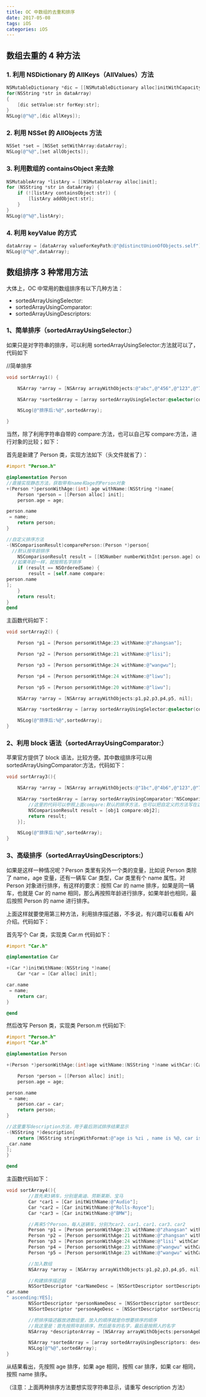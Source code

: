 ```yaml
---
title: OC 中数组的去重和排序
date: 2017-05-08
tags: iOS
categories: iOS
---
```


## 数组去重的 4 种方法

### 1. 利用 NSDictionary 的 AllKeys（AllValues）方法

<!-- more -->

```objective-c
NSMutableDictionary *dic = [[NSMutableDictionary alloc]initWithCapacity:0];
for(NSString *str in dataArray)
{
    [dic setValue:str forKey:str];
}
NSLog(@"%@",[dic allKeys]);
```

### 2. 利用 NSSet 的 AllObjects 方法

```objective-c
NSSet *set = [NSSet setWithArray:dataArray];
NSLog(@"%@",[set allObjects]);
```

### 3. 利用数组的 containsObject 来去除

```objective-c
NSMutableArray *listAry = [[NSMutableArray alloc]init];
for (NSString *str in dataArray) {
    if (![listAry containsObject:str]) {
        [listAry addObject:str];
    }
}
NSLog(@"%@",listAry);
```

### 4. 利用 keyValue 的方式

```objective-c
dataArray = [dataArray valueForKeyPath:@"@distinctUnionOfObjects.self"];
NSLog(@"%@",dataArray);
```

## 数组排序 3 种常用方法

大体上，OC 中常用的数组排序有以下几种方法：

- sortedArrayUsingSelector:
- sortedArrayUsingComparator:
- sortedArrayUsingDescriptors:

### 1、简单排序（sortedArrayUsingSelector:）

如果只是对字符串的排序，可以利用 sortedArrayUsingSelector:方法就可以了，代码如下

//简单排序

```objective-c
void sortArray1() {

    NSArray *array = [NSArray arrayWithObjects:@"abc",@"456",@"123",@"789",@"ef", nil];

    NSArray *sortedArray = [array sortedArrayUsingSelector:@selector(compare:)];

    NSLog(@"排序后:%@",sortedArray);

}
```

当然，除了利用字符串自带的 compare:方法，也可以自己写 compare:方法，进行对象的比较；如下：

首先是新建了 Person 类，实现方法如下（头文件就省了）：

```objective-c
#import "Person.h"

@implementation Person
//直接实现静态方法，获取带有name和age的Person对象
+(Person *)personWithAge:(int) age withName:(NSString *)name{
    Person *person = [[Person alloc] init];
    person.age = age;

person.name
 = name;
    return person;
}

//自定义排序方法
-(NSComparisonResult)comparePerson:(Person *)person{
  //默认按年龄排序
    NSComparisonResult result = [[NSNumber numberWithInt:person.age] compare:[NSNumber numberWithInt:self.age]];//注意:基本数据类型要进行数据转换
  //如果年龄一样，就按照名字排序
    if (result == NSOrderedSame) {
        result = [self.name compare:
person.name
];
    }
    return result;
}
@end
```

主函数代码如下：

```objective-c
void sortArray2() {

    Person *p1 = [Person personWithAge:23 withName:@"zhangsan"];

    Person *p2 = [Person personWithAge:21 withName:@"lisi"];

    Person *p3 = [Person personWithAge:24 withName:@"wangwu"];

    Person *p4 = [Person personWithAge:24 withName:@"liwu"];

    Person *p5 = [Person personWithAge:20 withName:@"liwu"];

    NSArray *array = [NSArray arrayWithObjects:p1,p2,p3,p4,p5, nil];

    NSArray *sortedArray = [array sortedArrayUsingSelector:@selector(comparePerson:)];

    NSLog(@"排序后:%@",sortedArray);
}
```

### 2、利用 block 语法（sortedArrayUsingComparator:）

苹果官方提供了 block 语法，比较方便。其中数组排序可以用 sortedArrayUsingComparator:方法，代码如下：

```objective-c
void sortArray3(){

    NSArray *array = [NSArray arrayWithObjects:@"1bc",@"4b6",@"123",@"789",@"3ef", nil];

    NSArray *sortedArray = [array sortedArrayUsingComparator:^NSComparisonResult(id obj1, id obj2) {
        //这里的代码可以参照上面compare:默认的排序方法，也可以把自定义的方法写在这里，给对象排序
        NSComparisonResult result = [obj1 compare:obj2];
        return result;
    }];

    NSLog(@"排序后:%@",sortedArray);
}
```

### 3、高级排序（sortedArrayUsingDescriptors:）

如果是这样一种情况呢？Person 类里有另外一个类的变量，比如说 Person 类除了 name，age 变量，还有一辆车 Car 类型，Car 类里有个 name 属性。对 Person 对象进行排序，有这样的要求：按照 Car 的 name 排序，如果是同一辆车，也就是 Car 的 name 相同，那么再按照年龄进行排序，如果年龄也相同，最后按照 Person 的 name 进行排序。

上面这样就要使用第三种方法，利用排序描述器，不多说，有兴趣可以看看 API 介绍。代码如下：

首先写个 Car 类，实现类 Car.m 代码如下：

```objective-c
#import "Car.h"

@implementation Car

+(Car *)initWithName:(NSString *)name{
    Car *car = [Car alloc] init];

car.name
 = name;
    return car;
}

@end
```

然后改写 Person 类，实现类 Person.m 代码如下:

```objective-c
#import "Person.h"
#import "Car.h"

@implementation Person

+(Person *)personWithAge:(int)age withName:(NSString *)name withCar:(Car *)car{

    Person *person = [[Person alloc] init];
    person.age = age;

person.name
 = name;
    person.car = car;
    return person;
}

//这里重写description方法，用于最后测试排序结果显示
-(NSString *)description{
    return [NSString stringWithFormat:@"age is %zi , name is %@, car is %@",_age,_name,
_car.name
];
}

@end
```

主函数代码如下：

```objective-c
void sortArray4(){
        //首先来3辆车，分别是奥迪、劳斯莱斯、宝马
        Car *car1 = [Car initWithName:@"Audio"];
        Car *car2 = [Car initWithName:@"Rolls-Royce"];
        Car *car3 = [Car initWithName:@"BMW"];

        //再来5个Person，每人送辆车，分别为car2、car1、car1、car3、car2
        Person *p1 = [Person personWithAge:23 withName:@"zhangsan" withCar:car2];
        Person *p2 = [Person personWithAge:21 withName:@"zhangsan" withCar:car1];
        Person *p3 = [Person personWithAge:24 withName:@"lisi" withCar:car1];
        Person *p4 = [Person personWithAge:23 withName:@"wangwu" withCar:car3];
        Person *p5 = [Person personWithAge:23 withName:@"wangwu" withCar:car2];

        //加入数组
        NSArray *array = [NSArray arrayWithObjects:p1,p2,p3,p4,p5, nil];

        //构建排序描述器
        NSSortDescriptor *carNameDesc = [NSSortDescriptor sortDescriptorWithKey:@"
car.name
" ascending:YES];
        NSSortDescriptor *personNameDesc = [NSSortDescriptor sortDescriptorWithKey:@"name" ascending:YES];
        NSSortDescriptor *personAgeDesc = [NSSortDescriptor sortDescriptorWithKey:@"age" ascending:YES];

        //把排序描述器放进数组里，放入的顺序就是你想要排序的顺序
        //我这里是：首先按照年龄排序，然后是车的名字，最后是按照人的名字
        NSArray *descriptorArray = [NSArray arrayWithObjects:personAgeDesc,carNameDesc,personNameDesc, nil];

        NSArray *sortedArray = [array sortedArrayUsingDescriptors: descriptorArray];
        NSLog(@"%@",sortedArray);
}
```

从结果看出，先按照 age 排序，如果 age 相同，按照 car 排序，如果 car 相同，按照 name 排序。

（注意：上面两种排序方法要想实现字符串显示，请重写 description 方法）
